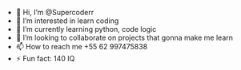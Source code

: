 - 👋 Hi, I’m @Supercoderr
- 👀 I’m interested in learn coding
- 🌱 I’m currently learning python, code logic
- 💞️ I’m looking to collaborate on projects that gonna make me learn
- 📫 How to reach me +55 62 997475838
- ⚡ Fun fact: 140 IQ

<!---
Supercoderr/Supercoderr is a ✨ special ✨ repository because its `README.md` (this file) appears on your GitHub profile.
You can click the Preview link to take a look at your changes.
--->
